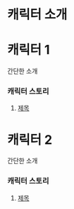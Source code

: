 
# 캐릭터 소개

# 캐릭터 1

간단한 소개

### 캐릭터 스토리

1. [제목](./player.html?episode=chr0101)

# 캐릭터 2

간단한 소개

### 캐릭터 스토리

1. [제목](./player.html?episode=chr0201)
